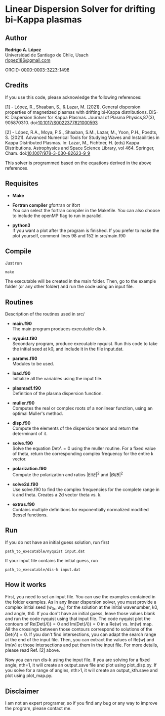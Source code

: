 # Linear Dispersion Solver for drifting bi-Kappa plasmas

## Author
**Rodrigo A. López**  
Universidad de Santiago de Chile, Usach  
rlopez186@gmail.com

ORCID: [0000-0003-3223-1498](https://orcid.org/0000-0003-3223-1498)

## Credits
If you use this code, please acknowledge the following references:

[1] - López, R., Shaaban, S., & Lazar, M. (2021). General dispersion
properties of magnetized plasmas with drifting bi-Kappa distributions.
DIS-K: Dispersion Solver for Kappa Plasmas. Journal of Plasma
Physics,87(3), 905870310.
doi:[10.1017/S0022377821000593](https://doi.org/10.1017/S0022377821000593)

[2] - López, R.A., Moya, P.S., Shaaban, S.M., Lazar, M., Yoon, P.H.,
Poedts, S. (2021). Advanced Numerical Tools for Studying Waves and
Instabilities in Kappa Distributed Plasmas. In: Lazar, M., Fichtner,
H. (eds) Kappa Distributions. Astrophysics and Space Science Library,
vol 464. Springer, Cham.
doi:[10.1007/978-3-030-82623-9_9](https://doi.org/10.1007/978-3-030-82623-9_9)

This solver is programmed based on the equations derived in the above references.


## Requisites

* **Make**

* **Fortran compiler** gfortran or ifort    
  You can select the fortran compiler in the Makefile. You can also choose to include the openMP flag to run in parallel.

* **python3** \
  If you want a plot after the program is finished. If you prefer to make the plot yourself, comment lines 98 and 152 in src/main.f90

## Compile
Just run
```
make
```
The executable will be created in the main folder. Then, go to the example folder (or any other folder) and run the code using an input file.

## Routines

Description of the routines used in src/

* **main.f90**  
  The main program produces executable dis-k.

* **nyquist.f90**  
  Secondary program, produce executable nyquist. Run this code to take the initial seed at k0, and include it in the file input.dat.

* **params.f90**  
  Modules to be used.

* **load.f90**  
  Initialize all the variables using the input file.

* **plasmadf.f90**  
  Definition of the plasma dispersion function.

* **muller.f90**  
  Computes the real or complex roots of a nonlinear function, using an optimal Muller's method.

* **disp.f90**  
  Compute the elements of the dispersion tensor and return the determinant of it.
* **solve.f90**  
  Solve the equation $\text{Det}{\Lambda}=0$ using the muller routine. For a fixed value of theta, return the corresponding complex frequency for the entire k vector.

* **polarization.f90**  
  Compute the polarization and ratios $|Ei/E|^2$ and $|Bi/B|^2$

* **solve2d.f90**  
  Use solve.f90 to find the complex frequencies for the complete range in k and theta. Creates a 2d vector theta vs. k.

* **extras.f90**  
  Contains multiple definitions for exponentially normalized modified Bessel functions.
               
## Run
If you do not have an initial guess solution, run first
```
path_to_executable/nyquist input.dat
```
If your input file contains the initial guess, run
```
path_to_executable/dis-k input.dat
```

## How it works

First, you need to set an input file. You can use the examples contained in the folder examples. 
As in any linear dispersion solver, you must provide a complex initial
seed $(w_{0r},w_{0i})$ for the solution at the initial wavenumber, k0, and angle, th0. If you don't have an initial guess, leave those values blank and run the code nyquist using that input file.
The code nyquist plot the contours of $\text{Re}(\text{Det}(\Lambda))=0$ and $\text{Im}(\text{Det}(\Lambda))=0$ in a $\text{Re}(w)$ vs.
$\text{Im}(w)$ map.\
All the crossings between those contours correspond to solutions of the $\text{Det}(\Lambda)=0$. If you don't find intersections, you can adapt the search range at the end of the input file.
Then, you can extract the values of $\text{Re}(w)$ and $\text{Im}(w)$ at those intersections and put them in the input file.
For more details, please read Ref. [2] above.

Now you can run dis-k using the input file. If you are solving for a fixed angle, nth=1, it will create an output.save file and plot using plot_disp.py.
If you solve for a range of angles, nth>1, it will create an output_kth.save and plot using plot_map.py.

## Disclaimer

I am not an expert programer, so if you find any bug or any way to improve the program, please contact me.
